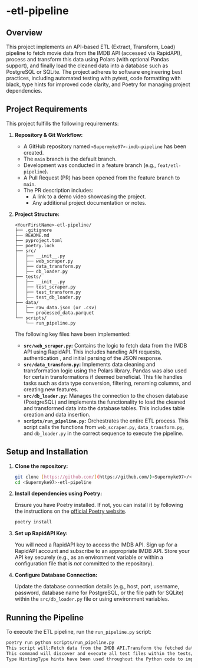 # <YourFirstName>-etl-pipeline

## Overview

This project implements an API-based ETL (Extract, Transform, Load) pipeline to fetch movie data from the IMDB API (accessed via RapidAPI), 
process and transform this data using Polars (with optional Pandas support), and finally load the cleaned data into a database such as PostgreSQL or SQLite.  The project adheres to software engineering best practices, including automated testing with pytest, code formatting with black, type hints for improved code clarity, 
and Poetry for managing project dependencies.

## Project Requirements

This project fulfills the following requirements:

1.  **Repository & Git Workflow:**

    * A GitHub repository named `<Supermyke97>-imdb-pipeline` has been created.
    * The `main` branch is the default branch.
    * Development was conducted in a feature branch (e.g., `feat/etl-pipeline`).
    * A Pull Request (PR) has been opened from the feature branch to `main`.
    * The PR description includes:
        * A link to a demo video showcasing the project.
        * Any additional project documentation or notes.

2.  **Project Structure:**

    ```
    <YourFirstName>-etl-pipeline/
    ├── .gitignore
    ├── README.md
    ├── pyproject.toml
    ├── poetry.lock
    ├── src/
    │   ├── __init__.py
    │   ├── web_scraper.py
    │   ├── data_transform.py
    │   ├── db_loader.py
    ├── tests/
    │   ├── __init__.py
    │   ├── test_scraper.py
    │   ├── test_transform.py
    │   ├── test_db_loader.py
    ├── data/
    │   ├── raw_data.json (or .csv)
    │   └── processed_data.parquet
    └── scripts/
        └── run_pipeline.py
    ```

    The following key files have been implemented:

    * **`src/web_scraper.py`:** Contains the logic to fetch data from the IMDB API using RapidAPI. This includes handling API requests, authentication , and initial parsing of the JSON response.
    * **`src/data_transform.py`:** Implements data cleaning and transformation logic using the Polars library. Pandas was also used for certain transformations if deemed beneficial. This file handles tasks such as data type conversion, filtering, renaming columns, and creating new features.
    * **`src/db_loader.py`:** Manages the connection to the chosen database (PostgreSQL) and implements the functionality to load the cleaned and transformed data into the database tables. This includes table creation and data insertion.
    * **`scripts/run_pipeline.py`:** Orchestrates the entire ETL process. This script calls the functions from `web_scraper.py`, `data_transform.py`, and `db_loader.py` in the correct sequence to execute the pipeline.

## Setup and Installation

1.  **Clone the repository:**

    ```bash
    git clone [https://github.com/](https://github.com/)<Supermyke97>/<Supermyke97>-etl-pipeline.git
    cd <Supermyke97>-etl-pipeline
    ```

2.  **Install dependencies using Poetry:**

    Ensure you have Poetry installed. If not, you can install it by following the instructions on the [official Poetry website](https://python-poetry.org/docs/).

    ```bash
    poetry install
    ```

3.  **Set up RapidAPI Key:**

    You will need a RapidAPI key to access the IMDB API. Sign up for a RapidAPI account and subscribe to an appropriate IMDB API. Store your API key securely (e.g., as an environment variable or within a configuration file that is *not* committed to the repository).

4.  **Configure Database Connection:**

    Update the database connection details (e.g., host, port, username, password, database name for PostgreSQL, or the file path for SQLite) within the `src/db_loader.py` file or using environment variables.

## Running the Pipeline

To execute the ETL pipeline, run the `run_pipeline.py` script:

```bash
poetry run python scripts/run_pipeline.py
This script will:Fetch data from the IMDB API.Transform the fetched data using Polars (and optionally Pandas).Load the transformed data into the configured database.Automated TestingThe project includes automated tests written using the pytest framework. To run the tests:poetry run pytest tests/
This command will discover and execute all test files within the tests/ directory, ensuring the reliability of the individual components of the pipeline.Code FormattingThe project adheres to the black code style. To automatically format the code:poetry run black src/ tests/ scripts/
Type HintingType hints have been used throughout the Python code to improve code readability and help with static analysis.Data Exploration (Optional)The notebooks/exploration.ipynb file (if present) can be used for initial data exploration and experimentation with the IMDB API response and potential transformations using Jupyter Notebook.Data Storagedata/raw_data.json (or .csv): May temporarily store the raw data fetched from the API (this file is not intended for committed to the repository for large datasets).data/processed_data.parquet: Stores the processed